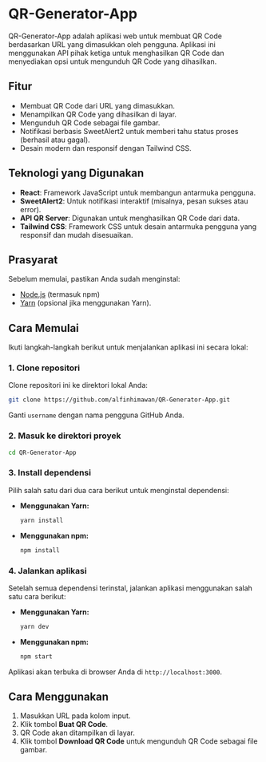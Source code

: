 # QR-Generator-App

QR-Generator-App adalah aplikasi web untuk membuat QR Code berdasarkan URL yang dimasukkan oleh pengguna. Aplikasi ini menggunakan API pihak ketiga untuk menghasilkan QR Code dan menyediakan opsi untuk mengunduh QR Code yang dihasilkan.

## Fitur
- Membuat QR Code dari URL yang dimasukkan.
- Menampilkan QR Code yang dihasilkan di layar.
- Mengunduh QR Code sebagai file gambar.
- Notifikasi berbasis SweetAlert2 untuk memberi tahu status proses (berhasil atau gagal).
- Desain modern dan responsif dengan Tailwind CSS.

## Teknologi yang Digunakan
- **React**: Framework JavaScript untuk membangun antarmuka pengguna.
- **SweetAlert2**: Untuk notifikasi interaktif (misalnya, pesan sukses atau error).
- **API QR Server**: Digunakan untuk menghasilkan QR Code dari data.
- **Tailwind CSS**: Framework CSS untuk desain antarmuka pengguna yang responsif dan mudah disesuaikan.

## Prasyarat
Sebelum memulai, pastikan Anda sudah menginstal:
- [Node.js](https://nodejs.org/) (termasuk npm)
- [Yarn](https://yarnpkg.com/) (opsional jika menggunakan Yarn).

## Cara Memulai

Ikuti langkah-langkah berikut untuk menjalankan aplikasi ini secara lokal:

### 1. Clone repositori
Clone repositori ini ke direktori lokal Anda:

```bash
git clone https://github.com/alfinhimawan/QR-Generator-App.git
```

Ganti `username` dengan nama pengguna GitHub Anda.

### 2. Masuk ke direktori proyek
```bash
cd QR-Generator-App
```

### 3. Install dependensi
Pilih salah satu dari dua cara berikut untuk menginstal dependensi:

- **Menggunakan Yarn:**
  ```bash
  yarn install
  ```

- **Menggunakan npm:**
  ```bash
  npm install
  ```

### 4. Jalankan aplikasi
Setelah semua dependensi terinstal, jalankan aplikasi menggunakan salah satu cara berikut:

- **Menggunakan Yarn:**
  ```bash
  yarn dev
  ```

- **Menggunakan npm:**
  ```bash
  npm start
  ```

Aplikasi akan terbuka di browser Anda di `http://localhost:3000`.

## Cara Menggunakan
1. Masukkan URL pada kolom input.
2. Klik tombol **Buat QR Code**.
3. QR Code akan ditampilkan di layar.
4. Klik tombol **Download QR Code** untuk mengunduh QR Code sebagai file gambar.